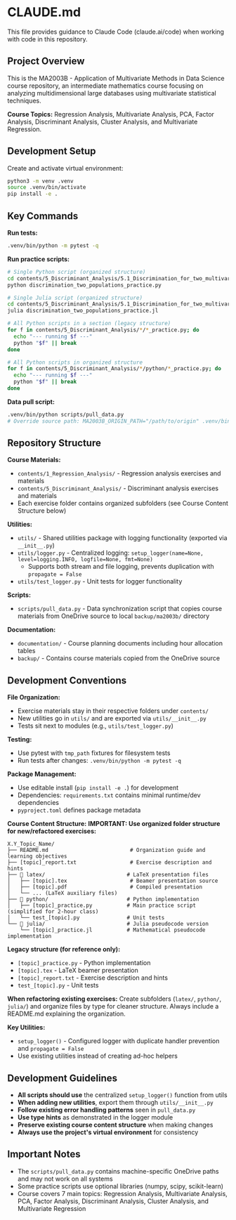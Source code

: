 # CLAUDE.md

This file provides guidance to Claude Code (claude.ai/code) when working with code in this repository.

## Project Overview

This is the MA2003B - Application of Multivariate Methods in Data Science course repository, an intermediate mathematics course focusing on analyzing multidimensional large databases using multivariate statistical techniques.

**Course Topics:** Regression Analysis, Multivariate Analysis, PCA, Factor Analysis, Discriminant Analysis, Cluster Analysis, and Multivariate Regression.

## Development Setup

Create and activate virtual environment:
```bash
python3 -m venv .venv
source .venv/bin/activate
pip install -e .
```

## Key Commands

**Run tests:**
```bash
.venv/bin/python -m pytest -q
```

**Run practice scripts:**
```bash
# Single Python script (organized structure)
cd contents/5_Discriminant_Analysis/5.1_Discrimination_for_two_multivariate_normal_populations/python
python discrimination_two_populations_practice.py

# Single Julia script (organized structure)  
cd contents/5_Discriminant_Analysis/5.1_Discrimination_for_two_multivariate_normal_populations/julia
julia discrimination_two_populations_practice.jl

# All Python scripts in a section (legacy structure)
for f in contents/5_Discriminant_Analysis/*/*_practice.py; do
  echo "--- running $f ---"
  python "$f" || break
done

# All Python scripts in organized structure
for f in contents/5_Discriminant_Analysis/*/python/*_practice.py; do
  echo "--- running $f ---"
  python "$f" || break
done
```

**Data pull script:**
```bash
.venv/bin/python scripts/pull_data.py
# Override source path: MA2003B_ORIGIN_PATH="/path/to/origin" .venv/bin/python scripts/pull_data.py
```

## Repository Structure

**Course Materials:**
- `contents/1_Regression_Analysis/` - Regression analysis exercises and materials
- `contents/5_Discriminant_Analysis/` - Discriminant analysis exercises and materials
- Each exercise folder contains organized subfolders (see Course Content Structure below)

**Utilities:**
- `utils/` - Shared utilities package with logging functionality (exported via `__init__.py`)
- `utils/logger.py` - Centralized logging: `setup_logger(name=None, level=logging.INFO, logfile=None, fmt=None)`
  - Supports both stream and file logging, prevents duplication with `propagate = False`
- `utils/test_logger.py` - Unit tests for logger functionality

**Scripts:**
- `scripts/pull_data.py` - Data synchronization script that copies course materials from OneDrive source to local `backup/ma2003b/` directory

**Documentation:**
- `documentation/` - Course planning documents including hour allocation tables
- `backup/` - Contains course materials copied from the OneDrive source

## Development Conventions

**File Organization:**
- Exercise materials stay in their respective folders under `contents/`
- New utilities go in `utils/` and are exported via `utils/__init__.py`
- Tests sit next to modules (e.g., `utils/test_logger.py`)

**Testing:**
- Use pytest with `tmp_path` fixtures for filesystem tests
- Run tests after changes: `.venv/bin/python -m pytest -q`

**Package Management:**
- Use editable install (`pip install -e .`) for development
- Dependencies: `requirements.txt` contains minimal runtime/dev dependencies
- `pyproject.toml` defines package metadata

**Course Content Structure:**
**IMPORTANT: Use organized folder structure for new/refactored exercises:**

```
X.Y_Topic_Name/
├── README.md                          # Organization guide and learning objectives
├── [topic]_report.txt                 # Exercise description and hints  
├── 📁 latex/                          # LaTeX presentation files
│   ├── [topic].tex                    # Beamer presentation source
│   ├── [topic].pdf                    # Compiled presentation
│   └── ... (LaTeX auxiliary files)
├── 📁 python/                         # Python implementation
│   ├── [topic]_practice.py           # Main practice script (simplified for 2-hour class)
│   └── test_[topic].py               # Unit tests
└── 📁 julia/                          # Julia pseudocode version
    └── [topic]_practice.jl           # Mathematical pseudocode implementation
```

**Legacy structure (for reference only):**
- `[topic]_practice.py` - Python implementation
- `[topic].tex` - LaTeX beamer presentation  
- `[topic]_report.txt` - Exercise description and hints
- `test_[topic].py` - Unit tests

**When refactoring existing exercises:** Create subfolders (`latex/`, `python/`, `julia/`) and organize files by type for cleaner structure. Always include a README.md explaining the organization.

**Key Utilities:**
- `setup_logger()` - Configured logger with duplicate handler prevention and `propagate = False`
- Use existing utilities instead of creating ad-hoc helpers

## Development Guidelines

- **All scripts should use** the centralized `setup_logger()` function from utils
- **When adding new utilities**, export them through `utils/__init__.py`
- **Follow existing error handling patterns** seen in `pull_data.py`
- **Use type hints** as demonstrated in the logger module
- **Preserve existing course content structure** when making changes
- **Always use the project's virtual environment** for consistency

## Important Notes

- The `scripts/pull_data.py` contains machine-specific OneDrive paths and may not work on all systems
- Some practice scripts use optional libraries (numpy, scipy, scikit-learn)
- Course covers 7 main topics: Regression Analysis, Multivariate Analysis, PCA, Factor Analysis, Discriminant Analysis, Cluster Analysis, and Multivariate Regression